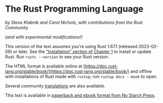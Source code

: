 # The Rust Programming Language

*by Steve Klabnik and Carol Nichols, with contributions from the Rust Community*

*(and with experimental modifications!)*

This version of the text assumes you’re using Rust 1.67.1 (released 2023-02-09)
or later. See the [“Installation” section of Chapter 1][install]<!-- ignore -->
to install or update Rust. Run `rustc --version` to see your Rust version.

The HTML format is available online at
[https://doc.rust-lang.org/stable/book/](https://doc.rust-lang.org/stable/book/)
and offline with installations of Rust made with `rustup`; run `rustup docs
--book` to open.

Several community [translations] are also available.

This text is available in [paperback and ebook format from No Starch
Press][nsprust].

[install]: ch01-01-installation.html
[editions]: appendix-05-editions.html
[nsprust]: https://nostarch.com/rust-programming-language-2nd-edition
[translations]: appendix-06-translation.html